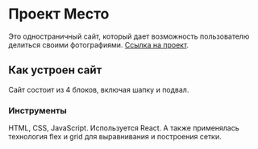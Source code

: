 # Проект Место

Это одностраничный сайт, который дает возможность пользователю делиться своими фотографиями. [Ссылка на проект](https://nateveco.github.io/mesto-react/).

## Как устроен сайт

Сайт состоит из 4 блоков, включая шапку и подвал.

### Инструменты

HTML, CSS, JavaScript. Используется React. А также применялась технология flex и grid для выравнивания и построения сетки.
